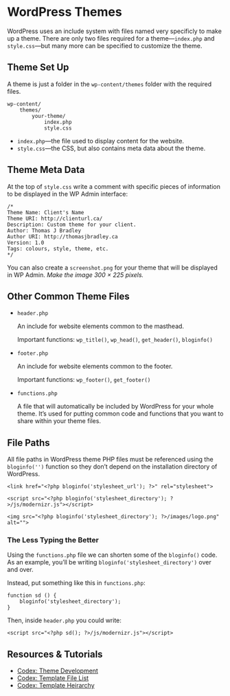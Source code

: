 # WordPress Themes

WordPress uses an include system with files named very specificly to make up a theme. There are only two files required for a theme—`index.php` and `style.css`—but many more can be specified to customize the theme.

## Theme Set Up

A theme is just a folder in the `wp-content/themes` folder with the required files.

	wp-content/
		themes/
			your-theme/
				index.php
				style.css

- `index.php`—the file used to display content for the website.
- `style.css`—the CSS, but also contains meta data about the theme.

## Theme Meta Data

At the top of `style.css` write a comment with specific pieces of information to be displayed in the WP Admin interface:

	/*
	Theme Name: Client's Name
	Theme URI: http://clienturl.ca/
	Description: Custom theme for your client.
	Author: Thomas J Bradley
	Author URI: http://thomasjbradley.ca
	Version: 1.0
	Tags: colours, style, theme, etc.
	*/

You can also create a `screenshot.png` for your theme that will be displayed in WP Admin. *Make the image 300 × 225 pixels.*

## Other Common Theme Files

- `header.php`
	
	An include for website elements common to the masthead.
	
	Important functions: `wp_title()`, `wp_head()`, `get_header()`, `bloginfo()`

- `footer.php`

	An include for website elements common to the footer.
	
	Important functions: `wp_footer()`, `get_footer()`
	
- `functions.php`

	A file that will automatically be included by WordPress for your whole theme. It’s used for putting common code and functions that you want to share within your theme files.

## File Paths

All file paths in WordPress theme PHP files must be referenced using the `bloginfo('')` function so they don’t depend on the installation directory of WordPress.

	<link href="<?php bloginfo('stylesheet_url'); ?>" rel="stylesheet">
	
	<script src="<?php bloginfo('stylesheet_directory'); ?>/js/modernizr.js"></script>
	
	<img src="<?php bloginfo('stylesheet_directory'); ?>/images/logo.png" alt="">

### The Less Typing the Better

Using the `functions.php` file we can shorten some of the `bloginfo()` code. As an example, you’ll be writing `bloginfo('stylesheet_directory')` over and over.

Instead, put something like this in `functions.php`:

	function sd () {
		bloginfo('stylesheet_directory');
	}
	
Then, inside `header.php` you could write:

	<script src="<?php sd(); ?>/js/modernizr.js"></script>

## Resources & Tutorials

- [Codex: Theme Development](http://codex.wordpress.org/Theme_Development)
- [Codex: Template File List](http://codex.wordpress.org/Theme_Development#Template_Files_List)
- [Codex: Template Heirarchy](http://codex.wordpress.org/Template_Hierarchy)